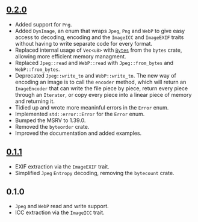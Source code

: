 ## [0.2.0]

* Added support for `Png`.
* Added `DynImage`, an enum that wraps `Jpeg`, `Png` and `WebP` to give easy
  access to decoding, encoding and the `ImageICC` and `ImageEXIF` traits
  without having to write separate code for every format.
* Replaced internal usage of `Vec<u8>` with [`Bytes`][bytes05] from the
  `bytes` crate, allowing more efficient memory managment.
* Replaced `Jpeg::read` and `WebP::read` with `Jpeg::from_bytes`
  and `WebP::from_bytes`.
* Deprecated `Jpeg::write_to` and `WebP::write_to`. The new way of encoding
  an image is to call the `encoder` method, which will return an `ImageEncoder`
  that can write the file piece by piece, return every piece through an
  `Iterator`, or copy every piece into a linear piece of memory and returning it.
* Tidied up and wrote more meaninful errors in the `Error` enum.
* Implemented `std::error::Error` for the `Error` enum.
* Bumped the MSRV to 1.39.0.
* Removed the `byteorder` crate.
* Improved the documentation and added examples.

[bytes05]: https://docs.rs/bytes/0.5/bytes/struct.Bytes.html
[0.2.0]: https://github.com/paolobarbolini/img-parts/compare/v0.1.1...v0.2.0

## [0.1.1]

* EXIF extraction via the `ImageEXIF` trait.
* Simplified `Jpeg` `Entropy` decoding, removing the `bytecount` crate.

[0.1.1]: https://github.com/paolobarbolini/img-parts/compare/v0.1.0...v0.1.1

## 0.1.0

* `Jpeg` and `WebP` read and write support.
* ICC extraction via the `ImageICC` trait.
